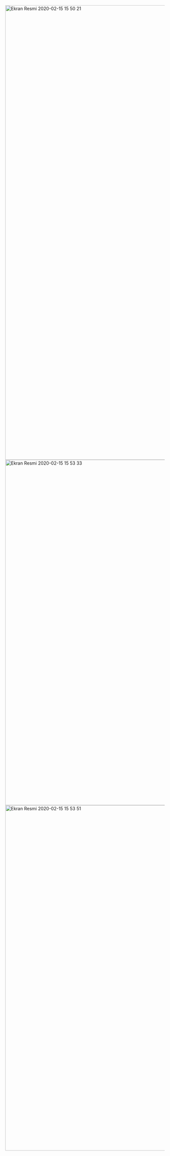 <img width="1437" alt="Ekran Resmi 2020-02-15 15 50 21" src="https://user-images.githubusercontent.com/34274686/74588151-22630b00-500b-11ea-81ef-41991fe35632.png">

<img width="1092" alt="Ekran Resmi 2020-02-15 15 53 33" src="https://user-images.githubusercontent.com/34274686/74588196-65bd7980-500b-11ea-961c-1e44f3a8ea06.png">
<img width="1092" alt="Ekran Resmi 2020-02-15 15 53 51" src="https://user-images.githubusercontent.com/34274686/74588197-681fd380-500b-11ea-89f5-041a5f55a409.png">

